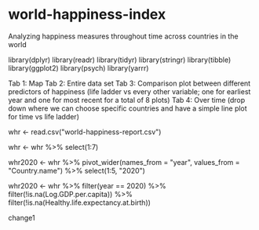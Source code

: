 # world-happiness-index

Analyzing happiness measures throughout time across countries in the world

library(dplyr)
library(readr)
library(tidyr)
library(stringr)
library(tibble)
library(ggplot2)
library(psych)
library(yarrr)


Tab 1: Map
Tab 2: Entire data set
Tab 3: Comparison plot between different predictors of happiness (life ladder vs every other variable; one for earliest year and one for most recent for a total of 8 plots)
Tab 4: Over time (drop down where we can choose specific countries and have a simple line plot for time vs life ladder)


whr <- read.csv("world-happiness-report.csv")

whr <- whr %>%
  select(1:7)

whr2020 <- whr %>%
  pivot_wider(names_from = "year", values_from = "Country.name") %>%
  select(1:5, "2020")

whr2020 <- whr %>%
  filter(year == 2020) %>%
  filter(!is.na(Log.GDP.per.capita)) %>%
  filter(!is.na(Healthy.life.expectancy.at.birth))
  
  change1
  

